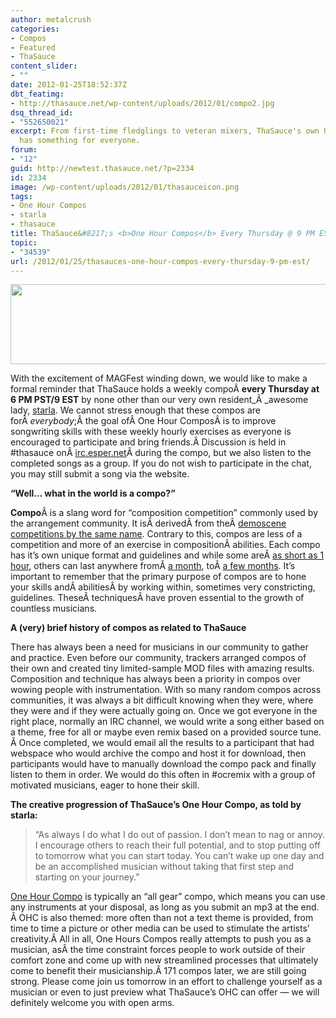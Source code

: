 ```yaml
---
author: metalcrush
categories:
- Compos
- Featured
- ThaSauce
content_slider:
- ""
date: 2012-01-25T18:52:37Z
dbt_featimg:
- http://thasauce.net/wp-content/uploads/2012/01/compo2.jpg
dsq_thread_id:
- "552650021"
excerpt: From first-time fledglings to veteran mixers, ThaSauce's own One Hour Compos
  has something for everyone.
forum:
- "12"
guid: http://newtest.thasauce.net/?p=2334
id: 2334
image: /wp-content/uploads/2012/01/thasauceicon.png
tags:
- One Hour Compos
- starla
- thasauce
title: ThaSauce&#8217;s <b>One Hour Compos</b> Every Thursday @ 9 PM EST
topic:
- "34539"
url: /2012/01/25/thasauces-one-hour-compos-every-thursday-9-pm-est/
---
```


<center>
  <a href="http://thasauce.net/wp-content/uploads/2012/01/thasauceBanner.png"><img class="aligncenter size-full wp-image-2336" title="thasauceBanner" src="http://thasauce.net/wp-content/uploads/2012/01/thasauceBanner.png" alt="" width="575" height="128" srcset="http://thasauce.net/wp-content/uploads/2012/01/thasauceBanner.png 575w, http://thasauce.net/wp-content/uploads/2012/01/thasauceBanner-300x66.png 300w, http://thasauce.net/wp-content/uploads/2012/01/thasauceBanner-75x16.png 75w" sizes="(max-width: 575px) 100vw, 575px" /></a>
</center>


  
With the excitement of MAGFest winding down, we would like to make a formal reminder that ThaSauce holds a weekly compoÂ **every Thursday at 6 PM PST/9 EST** by none other than our very own resident_Â _awesome lady, [s](http://remix.thasauce.net/mixer/injury/)[tarla](http://remix.thasauce.net/mixer/injury/). We cannot stress enough that these compos are forÂ _everybody_;Â the goal ofÂ One Hour ComposÂ is to improve songwriting skills with these weekly hourly exercises as everyone is encouraged to participate and bring friends.Â Discussion is held in #thasauce onÂ <a href="http://irc.esper.net/" target="_blank">irc.esper.net</a>Â during the compo, but we also listen to the completed songs as a group. If you do not wish to participate in the chat, you may still submit a song via the website.

**&#8220;Well&#8230; what in the world is a compo?&#8221;**

**Compo**Â is a slang word for &#8220;composition competition&#8221; commonly used by the arrangement community. It isÂ derivedÂ from theÂ <a href="http://en.wikipedia.org/wiki/Compo_(demoscene)" rel="nofollow">demoscene competitions by the same name</a>. Contrary to this, compos are less of a competition and more of an exercise in compositionÂ abilities. Each compo has it&#8217;s own unique format and guidelines and while some areÂ [as short as 1 hour](http://compo.thasauce.net/compos/view/OHC), others can last anywhere fromÂ [a month](http://compo.thasauce.net/compos/view/PRC), toÂ [a few months](http://compo.thasauce.net/compos/view/FBRC). It&#8217;s important to remember that the primary purpose of compos are to hone your skills andÂ abilitiesÂ by working within, sometimes very constricting, guidelines. TheseÂ techniquesÂ have proven essential to the growth of countless musicians.

**A (very) brief history of compos as related to ThaSauce**

There has always been a need for musicians in our community to gather and practice. Even before our community, trackers arranged compos of their own and created tiny limited-sample MOD files with amazing results. Composition and technique has always been a priority in compos over wowing people with instrumentation. With so many random compos across communities, it was always a bit difficult knowing when they were, where they were and if they were actually going on. Once we got everyone in the right place, normally an IRC channel, we would write a song either based on a theme, free for all or maybe even remix based on a provided source tune. Â Once completed, we would email all the results to a participant that had webspace who would archive the compo and host it for download, then participants would have to manually download the compo pack and finally listen to them in order. We would do this often in #ocremix with a group of motivated musicians, eager to hone their skill.

**The creative progression of ThaSauce&#8217;s One Hour Compo, as told by starla:**

> <div>
>   &#8220;As always I do what I do out of passion. I don&#8217;t mean to nag or annoy. I encourage others to reach their full potential, and to stop putting off to tomorrow what you can start today. You can&#8217;t wake up one day and be an accomplished musician without taking that first step and starting on your journey.&#8221;
> </div>

[One Hour Compo](http://compo.thasauce.net/compos/view/OHC) is typically an &#8220;all gear&#8221; compo, which means you can use any instruments at your disposal, as long as you submit an mp3 at the end. Â OHC is also themed: more often than not a text theme is provided, from time to time a picture or other media can be used to stimulate the artists&#8217; creativity.Â All in all, One Hours Compos really attempts to push you as a musician, asÂ the time constraint forces people to work outside of their comfort zone and come up with new streamlined processes that ultimately come to benefit their musicianship.Â 171 compos later, we are still going strong. Please come join us tomorrow in an effort to challenge yourself as a musician or even to just preview what ThaSauce&#8217;s OHC can offer &#8212; we will definitely welcome you with open arms.

&nbsp;
